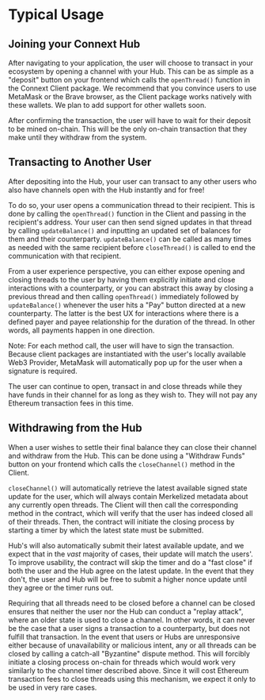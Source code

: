 # Typical Usage

## Joining your Connext Hub

After navigating to your application, the user will choose to transact in your ecosystem by opening a channel with your Hub. This can be as simple as a "deposit" button on your frontend which calls the `openThread()` function in the Connext Client package. We recommend that you convince users to use MetaMask or the Brave browser, as the Client package works natively with these wallets. We plan to add support for other wallets soon. 

After confirming the transaction, the user will have to wait for their deposit to be mined on-chain. This will be the only on-chain transaction that they make until they withdraw from the system.

## Transacting to Another User

After depositing into the Hub, your user can transact to any other users who also have channels open with the Hub instantly and for free!

To do so, your user opens a communication thread to their recipient. This is done by calling the `openThread()` function in the Client and passing in the recipient's address. Your user can then send signed updates in that thread by calling `updateBalance()` and inputting an updated set of balances for them and their counterparty. `updateBalance()` can be called as many times as needed with the same recipient before `closeThread()` is called to end the communication with that recipient.

From a user experience perspective, you can either expose opening and closing threads to the user by having them explicitly initiate and close interactions with a counterparty, or you can abstract this away by closing a previous thread and then calling `openThread()` immediately followed by `updateBalance()` whenever the user hits a "Pay" button directed at a new counterparty. The latter is the best UX for interactions where there is a defined payer and payee relationship for the duration of the thread. In other words, all payments happen in one direction. 

Note: For each method call, the user will have to sign the transaction. Because client packages are instantiated with the user's locally available Web3 Provider, MetaMask will automatically pop up for the user when a signature is required.

The user can continue to open, transact in and close threads while they have funds in their channel for as long as they wish to. They will not pay any Ethereum transaction fees in this time.

## Withdrawing from the Hub

When a user wishes to settle their final balance they can close their channel and withdraw from the Hub. This can be done using a "Withdraw Funds" button on your frontend which calls the `closeChannel()` method in the Client.

`closeChannel()` will automatically retrieve the latest available signed state update for the user, which will always contain Merkelized metadata about any currently open threads. The Client will then call the corresponding method in the contract, which will verify that the user has indeed closed all of their threads. Then, the contract will initiate the closing process by starting a timer by which the latest state must be submitted.

Hub's will also automatically submit their latest available update, and we expect that in the _vast_ majority of cases, their update will match the users'. To improve usability, the contract will skip the timer and do a "fast close" if both the user and the Hub agree on the latest update. In the event that they don't, the user and Hub will be free to submit a higher nonce update until they agree or the timer runs out.

Requiring that all threads need to be closed before a channel can be closed ensures that neither the user nor the Hub can conduct a "replay attack", where an older state is used to close a channel. In other words, it can never be the case that a user signs a transaction to a counterparty, but does not fulfill that transaction. In the event that users or Hubs are unresponsive either because of unavailability or malicious intent, any or all threads can be closed by calling a catch-all "Byzantine" dispute method. This will forcibly initiate a closing process on-chain for threads which would work very similarly to the channel timer described above. Since it will cost Ethereum transaction fees to close threads using this mechanism, we expect it only to be used in very rare cases.

